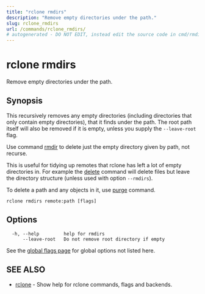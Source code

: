 ```yaml
---
title: "rclone rmdirs"
description: "Remove empty directories under the path."
slug: rclone_rmdirs
url: /commands/rclone_rmdirs/
# autogenerated - DO NOT EDIT, instead edit the source code in cmd/rmdirs/ and as part of making a release run "make commanddocs"
---
```

# rclone rmdirs

Remove empty directories under the path.

## Synopsis


This recursively removes any empty directories (including directories
that only contain empty directories), that it finds under the path.
The root path itself will also be removed if it is empty, unless
you supply the `--leave-root` flag.

Use command [rmdir](/commands/rclone_rmdir/) to delete just the empty
directory given by path, not recurse.

This is useful for tidying up remotes that rclone has left a lot of
empty directories in. For example the [delete](/commands/rclone_delete/)
command will delete files but leave the directory structure (unless
used with option `--rmdirs`).

To delete a path and any objects in it, use [purge](/commands/rclone_purge/)
command.


```
rclone rmdirs remote:path [flags]
```

## Options

```
  -h, --help         help for rmdirs
      --leave-root   Do not remove root directory if empty
```

See the [global flags page](/flags/) for global options not listed here.

## SEE ALSO

* [rclone](/commands/rclone/)	 - Show help for rclone commands, flags and backends.

